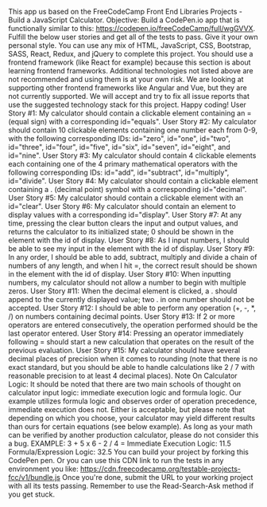 This app us based on the FreeCodeCamp Front End Libraries Projects - Build a JavaScript Calculator.
Objective: Build a CodePen.io app that is functionally similar to this: https://codepen.io/freeCodeCamp/full/wgGVVX.
Fulfill the below user stories and get all of the tests to pass. Give it your own personal style.
You can use any mix of HTML, JavaScript, CSS, Bootstrap, SASS, React, Redux, and jQuery to complete this project. You should use a frontend framework (like React for example) because this section is about learning frontend frameworks. Additional technologies not listed above are not recommended and using them is at your own risk. We are looking at supporting other frontend frameworks like Angular and Vue, but they are not currently supported. We will accept and try to fix all issue reports that use the suggested technology stack for this project. Happy coding!
User Story #1: My calculator should contain a clickable element containing an = (equal sign) with a corresponding id="equals".
User Story #2: My calculator should contain 10 clickable elements containing one number each from 0-9, with the following corresponding IDs: id="zero", id="one", id="two", id="three", id="four", id="five", id="six", id="seven", id="eight", and id="nine".
User Story #3: My calculator should contain 4 clickable elements each containing one of the 4 primary mathematical operators with the following corresponding IDs: id="add", id="subtract", id="multiply", id="divide".
User Story #4: My calculator should contain a clickable element containing a . (decimal point) symbol with a corresponding id="decimal".
User Story #5: My calculator should contain a clickable element with an id="clear".
User Story #6: My calculator should contain an element to display values with a corresponding id="display".
User Story #7: At any time, pressing the clear button clears the input and output values, and returns the calculator to its initialized state; 0 should be shown in the element with the id of display.
User Story #8: As I input numbers, I should be able to see my input in the element with the id of display.
User Story #9: In any order, I should be able to add, subtract, multiply and divide a chain of numbers of any length, and when I hit =, the correct result should be shown in the element with the id of display.
User Story #10: When inputting numbers, my calculator should not allow a number to begin with multiple zeros.
User Story #11: When the decimal element is clicked, a . should append to the currently displayed value; two . in one number should not be accepted.
User Story #12: I should be able to perform any operation (+, -, *, /) on numbers containing decimal points.
User Story #13: If 2 or more operators are entered consecutively, the operation performed should be the last operator entered.
User Story #14: Pressing an operator immediately following = should start a new calculation that operates on the result of the previous evaluation.
User Story #15: My calculator should have several decimal places of precision when it comes to rounding (note that there is no exact standard, but you should be able to handle calculations like 2 / 7 with reasonable precision to at least 4 decimal places).
Note On Calculator Logic: It should be noted that there are two main schools of thought on calculator input logic: immediate execution logic and formula logic. Our example utilizes formula logic and observes order of operation precedence, immediate execution does not. Either is acceptable, but please note that depending on which you choose, your calculator may yield different results than ours for certain equations (see below example). As long as your math can be verified by another production calculator, please do not consider this a bug.
EXAMPLE: 3 + 5 x 6 - 2 / 4 =
    Immediate Execution Logic: 11.5
    Formula/Expression Logic: 32.5
You can build your project by forking this CodePen pen. Or you can use this CDN link to run the tests in any environment you like: https://cdn.freecodecamp.org/testable-projects-fcc/v1/bundle.js
Once you're done, submit the URL to your working project with all its tests passing.
Remember to use the Read-Search-Ask method if you get stuck.

